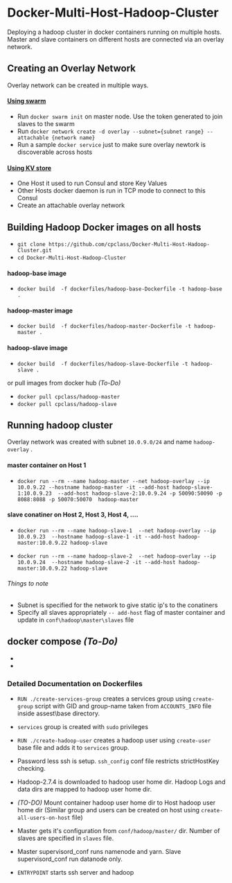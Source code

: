 # Docker-Multi-Host-Hadoop-Cluster
Deploying a hadoop cluster in docker containers running on multiple hosts. Master and slave containers on different hosts are connected via an overlay network.

## Creating an Overlay Network
Overlay network can be created in multiple ways.


#### [Using swarm](https://www.youtube.com/watch?v=nGSNULpHHZc)

   * Run `docker swarm init` on master node. Use the token generated to join slaves to the swarm
   * Run `docker network create -d overlay --subnet={subnet range} --attachable {network name}`
   * Run a sample `docker service` just to make sure overlay newtork is discoverable across hosts
    
#### [Using KV store](https://luppeng.wordpress.com/2016/05/03/setting-up-an-overlay-network-on-docker-without-swarm/)

   * One Host it used to run Consul and store Key Values
   * Other Hosts docker daemon is run in TCP mode to connect to this Consul
   * Create an attachable overlay network

## Building Hadoop Docker images on all hosts

  * `git clone https://github.com/cpclass/Docker-Multi-Host-Hadoop-Cluster.git`  
  * `cd Docker-Multi-Host-Hadoop-Cluster`
  
#### hadoop-base image

  * `docker build  -f dockerfiles/hadoop-base-Dockerfile -t hadoop-base .`
  
#### hadoop-master image

  * `docker build  -f dockerfiles/hadoop-master-Dockerfile -t hadoop-master .`
  
#### hadoop-slave image

  * `docker build  -f dockerfiles/hadoop-slave-Dockerfile -t hadoop-slave .`
  
 or pull images from docker hub *(To-Do)*
  
  * `docker pull cpclass/hadoop-master`
  * `docker pull cpclass/hadoop-slave`
 
 
  
 ## Running hadoop cluster
 
 Overlay network was created with subnet `10.0.9.0/24` and name `hadoop-overlay` . 
 
 #### master container on Host 1
 
  * `docker run --rm --name hadoop-master --net hadoop-overlay --ip 10.0.9.22 --hostname hadoop-master -it --add-host hadoop-slave-1:10.0.9.23  --add-host hadoop-slave-2:10.0.9.24 -p 50090:50090 -p 8088:8088 -p 50070:50070  hadoop-master`
  
 #### slave conatiner on Host 2, Host 3, Host 4, ....
 
 * `docker run --rm --name hadoop-slave-1  --net hadoop-overlay --ip 10.0.9.23  --hostname hadoop-slave-1 -it --add-host hadoop-master:10.0.9.22 hadoop-slave`
 
  * `docker run --rm --name hadoop-slave-2  --net hadoop-overlay --ip 10.0.9.24  --hostname hadoop-slave-2 -it --add-host hadoop-master:10.0.9.22 hadoop-slave`
 
  ###### Things to note
  
  * Subnet is specified for the network to give static ip's to the conatiners
  * Specify all slaves appropriately `-- add-host` flag of master container and update in `conf\hadoop\master\slaves` file

  ## docker compose *(To-Do)*
  
  *
  *
  
  ### Detailed Documentation on Dockerfiles 

* `RUN ./create-services-group` creates a services group using `create-group` script with GID and group-name taken from `ACCOUNTS_INFO` file inside assest\base directory. 

* `services` group is created with `sudo` privileges
 
* `RUN ./create-hadoop-user` creates a hadoop user using `create-user` base file and adds it to `services` group. 

* Password less ssh is setup. `ssh_config` conf file restricts strictHostKey checking.

* Hadoop-2.7.4 is downloaded to hadoop user home dir. Hadoop Logs and data dirs are mapped to hadoop user home dir.

* *(TO-DO)* Mount container hadoop user home dir to Host hadoop user home dir (Similar group and users can be created on host using `create-all-users-on-host` file)

* Master gets it's configuration from `conf/hadoop/master/` dir. Number of slaves are specified in `slaves` file.

* Master supervisord_conf runs namenode and yarn. Slave supervisord_conf run datanode only.

* `ENTRYPOINT` starts ssh server and hadoop 






